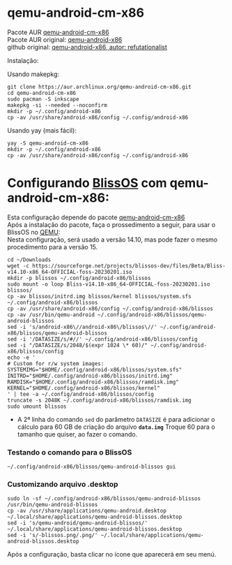 # qemu-android-cm-x86

Pacote AUR [qemu-android-cm-x86](https://aur.archlinux.org/packages/qemu-android-cm-x86)  
Pacote AUR original: [qemu-android-x86](https://aur.archlinux.org/packages/qemu-android-x86)  
github original: [qemu-android-x86, autor: refutationalist](https://github.com/refutationalist/saur/tree/master/qemu-android-x86)  

Instalação:  

Usando makepkg:  

```
git clone https://aur.archlinux.org/qemu-android-cm-x86.git
cd qemu-android-cm-x86
sudo pacman -S inkscape
makepkg -si --needed --noconfirm 
mkdir -p ~/.config/android-x86
cp -av /usr/share/android-x86/config ~/.config/android-x86
```

Usando yay (mais fácil):  

```
yay -S qemu-android-cm-x86
mkdir -p ~/.config/android-x86
cp -av /usr/share/android-x86/config ~/.config/android-x86
```

# Configurando [BlissOS](https://blissos.org/) com qemu-android-cm-x86:

Esta configuração depende do pacote [qemu-android-cm-x86](https://aur.archlinux.org/packages/qemu-android-cm-x86)  
Após a instalação do pacote, faça o prossedimento a seguir, para usar o BlissOS no [QEMU](https://www.qemu.org/):  
Nesta configuração, será usado a versão 14.10, mas pode fazer o mesmo procedimento para a versão 15.

```
cd ~/Downloads
wget -c https://sourceforge.net/projects/blissos-dev/files/Beta/Bliss-v14.10-x86_64-OFFICIAL-foss-20230201.iso
mkdir -p blissos ~/.config/android-x86/blissos
sudo mount -o loop Bliss-v14.10-x86_64-OFFICIAL-foss-20230201.iso blissos/
cp -av blissos/initrd.img blissos/kernel blissos/system.sfs ~/.config/android-x86/blissos
cp -av /usr/share/android-x86/config ~/.config/android-x86/blissos
cp -av /usr/bin/qemu-android ~/.config/android-x86/blissos/qemu-android-blissos
sed -i 's/android-x86\//android-x86\/blissos\//' ~/.config/android-x86/blissos/qemu-android-blissos
sed -i '/DATASIZE/s/#//' ~/.config/android-x86/blissos/config
sed -i "/DATASIZE/s/2048/$(expr 1024 \* 60)/" ~/.config/android-x86/blissos/config
echo -e '
# Custom for r/w system images:
SYSTEMIMG="$HOME/.config/android-x86/blissos/system.sfs"
INITRD="$HOME/.config/android-x86/blissos/initrd.img"
RAMDISK="$HOME/.config/android-x86/blissos/ramdisk.img"
KERNEL="$HOME/.config/android-x86/blissos/kernel"
' | tee -a ~/.config/android-x86/blissos/config
truncate -s 2048K ~/.config/android-x86/blissos/ramdisk.img
sudo umount blissos
```

* A 2ª linha do comando `sed`  do parâmetro `DATASIZE` é para adicionar o cálculo para 60 GB de criação do arquivo **`data.img`**
Troque 60 para o tamanho que quiser, ao fazer o comando.  

### Testando o comando para o BlissOS

```
~/.config/android-x86/blissos/qemu-android-blissos gui
```

### Customizando arquivo .desktop

```
sudo ln -sf ~/.config/android-x86/blissos/qemu-android-blissos /usr/bin/qemu-android-blissos
cp -av /usr/share/applications/qemu-android.desktop ~/.local/share/applications/qemu-android-blissos.desktop
sed -i 's/qemu-android/qemu-android-blissos/' ~/.local/share/applications/qemu-android-blissos.desktop
sed -i 's/-blissos.png/.png/' ~/.local/share/applications/qemu-android-blissos.desktop
```

Após a configuração, basta clicar no ícone que aparecerá em seu menú.

